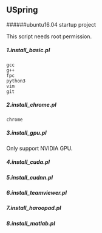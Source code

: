 ## USpring

######ubuntu16.04 startup project

This script needs root permission.

##### 1.install_basic.pl

```
gcc
g++
fpc
python3
vim
git
```

##### 2.install_chrome.pl

```
chrome
```

##### 3.install_gpu.pl

Only support NVIDIA GPU.

##### 4.install_cuda.pl

##### 5.install_cudnn.pl

##### 6.install_teamviewer.pl

##### 7.install_haroopad.pl

##### 8.install_matlab.pl
